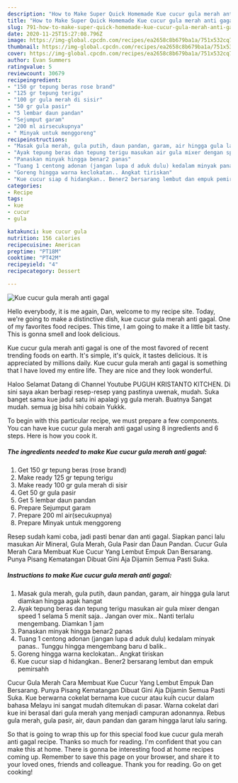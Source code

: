 ```yaml
---
description: "How to Make Super Quick Homemade Kue cucur gula merah anti gagal"
title: "How to Make Super Quick Homemade Kue cucur gula merah anti gagal"
slug: 791-how-to-make-super-quick-homemade-kue-cucur-gula-merah-anti-gagal
date: 2020-11-25T15:27:08.796Z
image: https://img-global.cpcdn.com/recipes/ea2658c8b679ba1a/751x532cq70/kue-cucur-gula-merah-anti-gagal-foto-resep-utama.jpg
thumbnail: https://img-global.cpcdn.com/recipes/ea2658c8b679ba1a/751x532cq70/kue-cucur-gula-merah-anti-gagal-foto-resep-utama.jpg
cover: https://img-global.cpcdn.com/recipes/ea2658c8b679ba1a/751x532cq70/kue-cucur-gula-merah-anti-gagal-foto-resep-utama.jpg
author: Evan Summers
ratingvalue: 5
reviewcount: 30679
recipeingredient:
- "150 gr tepung beras rose brand"
- "125 gr tepung terigu"
- "100 gr gula merah di sisir"
- "50 gr gula pasir"
- "5 lembar daun pandan"
- "Sejumput garam"
- "200 ml airsecukupnya"
- " Minyak untuk menggoreng"
recipeinstructions:
- "Masak gula merah, gula putih, daun pandan, garam, air hingga gula larut diamkan hingga agak hangat"
- "Ayak tepung beras dan tepung terigu masukan air gula mixer dengan speed 1 selama 5 menit saja.. Jangan over mix.. Nanti terlalu mengembang. Diamkan 1 jam"
- "Panaskan minyak hingga benar2 panas"
- "Tuang 1 centong adonan (jangan lupa d aduk dulu) kedalam minyak panas.. Tunggu hingga mengembang baru d balik.."
- "Goreng hingga warna keclokatan.. Angkat tiriskan"
- "Kue cucur siap d hidangkan.. Bener2 bersarang lembut dan empuk pemirsahh"
categories:
- Recipe
tags:
- kue
- cucur
- gula

katakunci: kue cucur gula 
nutrition: 156 calories
recipecuisine: American
preptime: "PT18M"
cooktime: "PT42M"
recipeyield: "4"
recipecategory: Dessert

---
```



![Kue cucur gula merah anti gagal](https://img-global.cpcdn.com/recipes/ea2658c8b679ba1a/751x532cq70/kue-cucur-gula-merah-anti-gagal-foto-resep-utama.jpg)

Hello everybody, it is me again, Dan, welcome to my recipe site. Today, we're going to make a distinctive dish, kue cucur gula merah anti gagal. One of my favorites food recipes. This time, I am going to make it a little bit tasty. This is gonna smell and look delicious.

Kue cucur gula merah anti gagal is one of the most favored of recent trending foods on earth. It's simple, it's quick, it tastes delicious. It is appreciated by millions daily. Kue cucur gula merah anti gagal is something that I have loved my entire life. They are nice and they look wonderful.

Haloo Selamat Datang di Channel Youtube PUGUH KRISTANTO KITCHEN. Di sini saya akan berbagi resep-resep yang pastinya uwenak, mudah. Suka banget sama kue jadul satu ini apalagi yg gula merah. Buatnya Sangat mudah. semua jg bisa hihi cobain Yukkk.


To begin with this particular recipe, we must prepare a few components. You can have kue cucur gula merah anti gagal using 8 ingredients and 6 steps. Here is how you cook it.

<!--inarticleads1-->

##### The ingredients needed to make Kue cucur gula merah anti gagal:

1. Get 150 gr tepung beras (rose brand)
1. Make ready 125 gr tepung terigu
1. Make ready 100 gr gula merah di sisir
1. Get 50 gr gula pasir
1. Get 5 lembar daun pandan
1. Prepare Sejumput garam
1. Prepare 200 ml air(secukupnya)
1. Prepare  Minyak untuk menggoreng


Resep sudah kami coba, jadi pasti benar dan anti gagal. Siapkan panci lalu masukan Air Mineral, Gula Merah, Gula Pasir dan Daun Pandan. Cucur Gula Merah Cara Membuat Kue Cucur Yang Lembut Empuk Dan Bersarang. Punya Pisang Kematangan Dibuat Gini Aja Dijamin Semua Pasti Suka. 

<!--inarticleads2-->

##### Instructions to make Kue cucur gula merah anti gagal:

1. Masak gula merah, gula putih, daun pandan, garam, air hingga gula larut diamkan hingga agak hangat
1. Ayak tepung beras dan tepung terigu masukan air gula mixer dengan speed 1 selama 5 menit saja.. Jangan over mix.. Nanti terlalu mengembang. Diamkan 1 jam
1. Panaskan minyak hingga benar2 panas
1. Tuang 1 centong adonan (jangan lupa d aduk dulu) kedalam minyak panas.. Tunggu hingga mengembang baru d balik..
1. Goreng hingga warna keclokatan.. Angkat tiriskan
1. Kue cucur siap d hidangkan.. Bener2 bersarang lembut dan empuk pemirsahh


Cucur Gula Merah Cara Membuat Kue Cucur Yang Lembut Empuk Dan Bersarang. Punya Pisang Kematangan Dibuat Gini Aja Dijamin Semua Pasti Suka. Kue berwarna cokelat bernama kue cucur atau kuih cucur dalam bahasa Melayu ini sangat mudah ditemukan di pasar. Warna cokelat dari kue ini berasal dari gula merah yang menjadi campuran adonannya. Rebus gula merah, gula pasir, air, daun pandan dan garam hingga larut lalu saring. 

So that is going to wrap this up for this special food kue cucur gula merah anti gagal recipe. Thanks so much for reading. I'm confident that you can make this at home. There is gonna be interesting food at home recipes coming up. Remember to save this page on your browser, and share it to your loved ones, friends and colleague. Thank you for reading. Go on get cooking!
